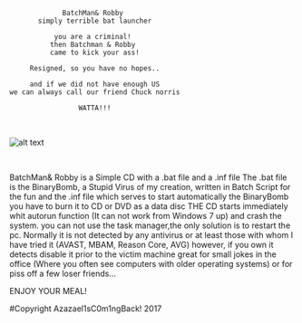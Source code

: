                  BatchMan& Robby
           simply terrible bat launcher
                     
               you are a criminal!
              then Batchman & Robby 
              came to kick your ass!

         Resigned, so you have no hopes..

         and if we did not have enough US
    we can always call our friend Chuck norris
                     
                     WATTA!!!


</br>

![alt text](https://i.imgur.com/hSMQXl8.png)

</br>


BatchMan& Robby is a Simple CD with a .bat file and a .inf file
The .bat file is the BinaryBomb, a Stupid Virus of my creation, written in Batch Script for the fun
and the .inf file which serves to start automatically the BinaryBomb
you have to burn it to CD or DVD as a data disc
THE CD starts immediately whit autorun function  (It can not work from Windows 7 up)
and crash the system.
you can not use the task manager,the only solution is to restart the pc.
Normally it is not detected by any antivirus
or at least those with whom I have tried it
(AVAST, MBAM, Reason Core, AVG)
however, if you own it detects
disable it prior to the victim machine
great for small jokes in the office (Where you often see computers with older operating systems)
or for piss off a few loser friends...


ENJOY YOUR MEAL!



 
#Copyright Azazael1sC0m1ngBack! 2017

